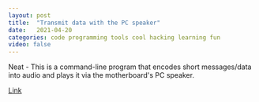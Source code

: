 ```yaml
---
layout: post
title:  "Transmit data with the PC speaker"
date:   2021-04-20
categories: code programming tools cool hacking learning fun
video: false
---
```


Neat - This is a command-line program that encodes short messages/data into audio and plays it via the motherboard's PC speaker.

[Link](//github.com/ggerganov/ggwave/tree/master/examples/r2t2)